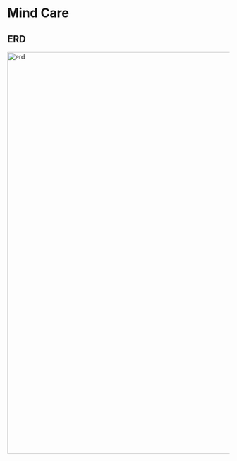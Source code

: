 # Mind Care
## ERD
<img width="912" alt="erd" src="https://github.com/dohwiii/mind_care/assets/102406112/0293a17d-d688-4dfd-a549-5ae7790c9c38">
